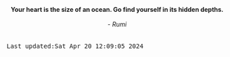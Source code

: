 
<div align="center"><b><span>Your heart is the size of an ocean. Go find yourself in its hidden depths.</span></b><br><br><i> - Rumi</i></div>
<br><br><kbd>Last updated:Sat Apr 20 12:09:05 2024</kbd>